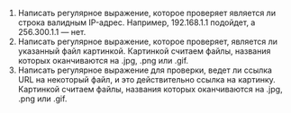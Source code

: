 1. Написать регулярное выражение, которое проверяет является ли строка валидным IP-адрес. Например, 192.168.1.1 подойдет, а 256.300.1.1 — нет.
2. Написать регулярное выражение, которое проверяет, является ли указанный файл картинкой. Картинкой считаем файлы, названия которых оканчиваются на .jpg, .png или .gif.
3. Написать регулярное выражение для проверки, ведет ли ссылка URL на некоторый файл, и это действительно ссылка на картинку. Картинкой считаем файлы, названия которых оканчиваются на .jpg, .png или .gif.